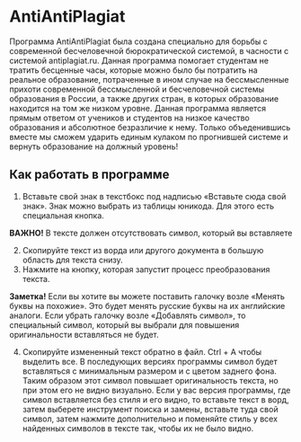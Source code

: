# AntiAntiPlagiat
Программа AntiAntiPlagiat была создана специально для борьбы с современной бесчеловечной
бюрократической системой, в часности с системой antiplagiat.ru.
Данная программа помогает студентам не тратить бесценные часы, которые можно было бы потратить
на реальное образование, потраченные в ином случае на бессмысленные прихоти современной
бессмысленной и бесчеловечной системы образования в России, а также других стран, в которых образование
находится на том же низком уровне.
Данная программа является прямым ответом от учеников и студентов на низкое качество образования
и абсолютное безразличие к нему. Только объеденившись вместе мы сможем ударить единым кулаком по
прогнившей системе и вернуть образование на должный уровень!

## Как работать в программе
1. Вставьте свой знак в текстбокс под надписью «Вставьте сюда свой знак». Знак можно выбрать из таблицы юникода. Для этого есть специальная кнопка.


**ВАЖНО!** В тексте должен отсутствовать символ, который вы вставляете


2. Скопируйте текст из ворда или другого документа в большую область для текста снизу.
3. Нажмите на кнопку, которая запустит процесс преобразования текста.


**Заметка!** Если вы хотите вы можете поставить галочку возле «Менять буквы на похожие». Это будет менять русские буквы на их английские аналоги. Если убрать галочку возле «Добавлять символ», то специальный символ, который вы выбрали для повышения оригинальности вставляться не будет.


4. Скопируйте измененный текст обратно в файл. Ctrl + A чтобы выделить все. В последующих версиях программы символ будет вставляться с минимальным размером и с цветом заднего фона. Таким образом этот символ повышает оригинальность текста, но при этом его не видно визуально. Если у вас версия программы, где символ вставляется без стиля и его видно, то вставьте текст в ворд, затем выберете инструмент поиска и замены, вставьте туда свой символ, затем нажмите дополнительно и поменяйте стиль у всех найденных символов в тексте так, чтобы их не было видно.

